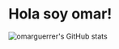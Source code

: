 # Hola soy omar!

![omarguerrer's GitHub stats](https://github-readme-stats.vercel.app/api?username=omarguerrer&show_icons=true&theme=onedark)



